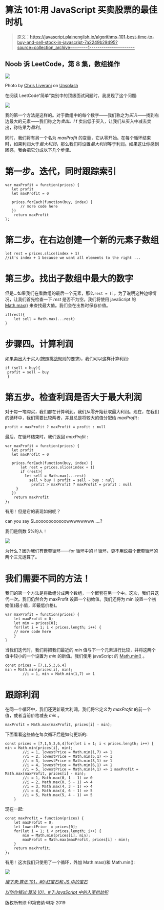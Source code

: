 # 算法 101:用 JavaScript 买卖股票的最佳时机

> 原文：<https://javascript.plainenglish.io/algorithms-101-best-time-to-buy-and-sell-stock-in-javascript-7a2249b29495?source=collection_archive---------1----------------------->

## Noob 诉 LeetCode，第 8 集，数组操作

![](img/1ce14681c409bd28713a3c59cde501c0.png)

Photo by [Chris Liverani](https://unsplash.com/@chrisliverani?utm_source=unsplash&utm_medium=referral&utm_content=creditCopyText) on [Unsplash](https://unsplash.com/s/photos/stock-trading?utm_source=unsplash&utm_medium=referral&utm_content=creditCopyText)

在阅读 LeetCode“简单”类别中的顶级面试问题时，我发现了这个问题:

![](img/9493b49bd2c9590a473c61c9e56f0d04.png)

我的第一个方法是这样的。对于数组中的每个数字——我们称之为*买入*——找到右边最大的元素——我们称之为*卖出。I* f 卖出低于买入，让我们从买入中减去卖出，称结果为*盈利*。

同时，我们将有另一个名为 *maxProfit* 的变量，它从零开始。在每个循环结束时，如果利润大于*最大利润*，那么我们将设置*最大利润*等于利润。如果这让你感到困惑，我会把它分成以下几个步骤。

# 第一步。迭代，同时跟踪索引

```
var maxProfit = function(prices) {
   let profit
   let maxProfit = 0

   prices.forEach(function(buy, index) {
       // more code here
   })  
    return maxProfit    
};
```

# 第二步。在右边创建一个新的元素子数组

```
let rest = prices.slice(index + 1)
//it's index + 1 because we want all elements to the right ...
```

# 第三步。找出子数组中最大的数字

但是…如果我们在看数组的最后一个元素，那么`rest = []`。为了说明这种边缘情况，让我们首先检查一下 *rest* 是否不为空。我们将使用 javaScript 的 [Math.max()](https://developer.mozilla.org/en-US/docs/Web/JavaScript/Reference/Global_Objects/Math/max) 来查找最大值。我们会在出售时保存价值。

```
if(rest){
    let sell = Math.max(...rest)
}
```

# **步骤四。计算利润**

如果卖出大于买入(按照挑战规则的要求)，我们可以这样计算利润:

```
if (sell > buy){
 profit = sell — buy
 }
```

# 第五步。检查利润是否大于最大利润

对于每一笔购买，我们都在计算利润。我们从零开始获取最大利润。现在，在我们的循环中，我们需要比较两者，并且总是将较大的值分配给 *maxProfit* :

`profit > maxProfit ? maxProfit = profit : null`

最后，在循环结束时，我们返回 *maxProfit* :

```
var maxProfit = function(prices) {
   let profit
   let maxProfit = 0

   prices.forEach(function(buy, index) {
       let rest = prices.slice(index + 1)       
       if (rest){
         let sell = Math.max(...rest)      
           sell > buy ? profit = sell - buy : null
            profit > maxProfit ? maxProfit = profit : null    
     }     
   })  
    return maxProfit    
};
```

有用！但是它的表现如何呢？

can you say SLoooooooooooowwwwwwww ….?

我们是倒数 5%的人！

![](img/f4fa93d48dead0b833b547d3caff2c62.png)

为什么？因为我们有嵌套循环——for 循环中的 if 循环，更不用说每个嵌套循环的两个三元运算了。

# 我们需要不同的方法！

我们的第一个方法是将数组分成两个数组，一个嵌套在另一个中。这次，我们只迭代一次。我们仍然会为 maxProfit 设置一个初始值。我们还将为 min 设置一个初始值(最小值，即最低价格)。

```
var maxProfit = function(prices) {
    let maxProfit = 0;
    let min = prices[0];
    for(let i = 1; i < prices.length; i++) {
    // more code here
    }
}
```

当我们迭代时，我们将把我们最近的 *min* 值与下一个元素进行比较，并将这两个值中较小的一个设置为 *min* 的新值。我们使用 javaScript 的 [Math.min()](https://developer.mozilla.org/en-US/docs/Web/JavaScript/Reference/Global_Objects/Math/min) 。

```
const prices = [7,1,5,3,6,4]
min = Math.min(prices[i], min);
        //i = 1, min = Math.min(1,7) => 1
```

# 跟踪利润

在同一个循环中，我们还更新最大利润，我们将它定义为 *maxProfit* 的前一个值，或者当前价格减去 *min* 。

```
maxProfit = Math.max(maxProfit, prices[i] - min);
```

下面看看这些值在每次循环后是如何更新的:

```
const prices = [7,1,5,3,6,4]for(let i = 1; i < prices.length; i++) { min = Math.min(prices[i], min);
        //i = 1, lowestPrice = Math.min(1,7) => 1
        //i = 2, lowestPrice = Math.min(5,1) => 1
        //i = 3, lowestPrice = Math.min(3,1) => 1
        //i = 4, lowestPrice = Math.min(6,1) => 1
        //i = 5, lowestPrice = Math.min(4,1) => 1 maxProfit = Math.max(maxProfit, prices[i] - min);
        //i = 1, Math.max(0, 1 - 1) => 0
        //i = 2, Math.max(0, 5 - 1) => 4
        //i = 3, Math.max(4, 3 - 1) => 4
        //i = 4, Math.max(4, 6 - 1) => 5
        //i = 5, Math.max(5, 4 - 1) => 5
    }
```

现在一起:

```
const maxProfit = function(prices) {
    let maxProfit = 0;
    let lowestPrice  = prices[0];
    for(let i = 1; i < prices.length; i++) {
        min = Math.min(prices[i], min);
        maxProfit = Math.max(maxProfit, prices[i] - min);
    }
    return maxProfit;
};
```

有用！这次我们只使用了一个循环，外加 Math.max()和 Math.min():

![](img/66883dc25a7aa751c7c4023bd2ba1346.png)

[*接下来:算法 101，#9:红宝石和 JS 中的宝石*](https://medium.com/@joanrigdon/algorithms-101-jewels-and-stones-in-ruby-and-javascript-c22fce37ad2b)

[*以防你错过:算法 101，# 7:JavaScript 中的入室抢劫犯*](https://medium.com/javascript-in-plain-english/algorithms-101-best-time-to-buy-and-sell-stock-in-javascript-7a2249b29495)

版权所有琼·印第安纳·琳斯 2019